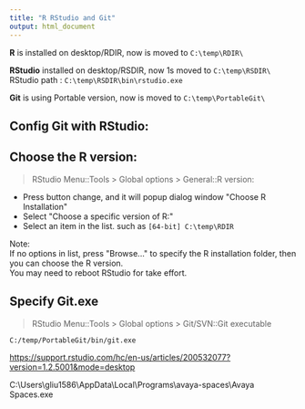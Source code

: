 ```yaml
---
title: "R RStudio and Git"
output: html_document
---
```



  **R** is installed on desktop/RDIR, now is moved to `C:\temp\RDIR\`
  
  **RStudio** installed on desktop/RSDIR, now 1s moved to `C:\temp\RSDIR\`    
  RStudio path : `C:\temp\RSDIR\bin\rstudio.exe`
  
  **Git** is using Portable version, now is moved to `C:\temp\PortableGit\`



Config Git with RStudio:
------------------------

## Choose the R version:

>  RStudio Menu::Tools > Global options > General::R version:

- Press button change, and it will popup dialog window "Choose R Installation"
- Select "Choose a specific version of R:"
- Select an item in the list. such as `[64-bit] C:\temp\RDIR`

Note:     
If no options in list, press "Browse..." to specify the R installation folder, then you can choose the R version.      
You may need to reboot RStudio for take effort.

## Specify Git.exe

>  RStudio Menu::Tools > Global options > Git/SVN::Git executable

`C:/temp/PortableGit/bin/git.exe`




https://support.rstudio.com/hc/en-us/articles/200532077?version=1.2.5001&mode=desktop





C:\Users\gliu1586\AppData\Local\Programs\avaya-spaces\Avaya Spaces.exe